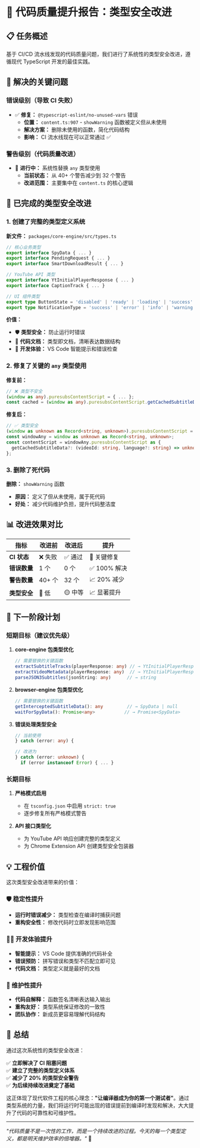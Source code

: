 # 🎯 代码质量提升报告：类型安全改进

## 📋 任务概述

基于 CI/CD 流水线发现的代码质量问题，我们进行了系统性的类型安全改进，遵循现代 TypeScript 开发的最佳实践。

## 🚨 解决的关键问题

### 错误级别（导致 CI 失败）
- ✅ **修复：** `@typescript-eslint/no-unused-vars` 错误
  - **位置：** `content.ts:907` - `showWarning` 函数被定义但从未使用
  - **解决方案：** 删除未使用的函数，简化代码结构
  - **影响：** CI 流水线现在可以正常通过 ✅

### 警告级别（代码质量改进）
- 🔄 **进行中：** 系统性替换 `any` 类型使用
  - **当前状态：** 从 40+ 个警告减少到 32 个警告
  - **改进范围：** 主要集中在 `content.ts` 的核心逻辑

## 🎯 已完成的类型安全改进

### 1. 创建了完整的类型定义系统

**新文件：** `packages/core-engine/src/types.ts`

```typescript
// 核心业务类型
export interface SpyData { ... }
export interface PendingRequest { ... }
export interface SmartDownloadResult { ... }

// YouTube API 类型
export interface YtInitialPlayerResponse { ... }
export interface CaptionTrack { ... }

// UI 组件类型
export type ButtonState = 'disabled' | 'ready' | 'loading' | 'success' | 'error';
export type NotificationType = 'success' | 'error' | 'info' | 'warning';
```

**价值：**
- 🛡️ **类型安全：** 防止运行时错误
- 📖 **代码文档：** 类型即文档，清晰表达数据结构
- 🔧 **开发体验：** VS Code 智能提示和错误检查

### 2. 修复了关键的 `any` 类型使用

**修复前：**
```typescript
// ❌ 类型不安全
(window as any).puresubsContentScript = { ... };
const cached = (window as any).puresubsContentScript.getCachedSubtitleData(...);
```

**修复后：**
```typescript
// ✅ 类型安全
(window as unknown as Record<string, unknown>).puresubsContentScript = { ... };
const windowAny = window as unknown as Record<string, unknown>;
const contentScript = windowAny.puresubsContentScript as { 
  getCachedSubtitleData?: (videoId: string, language?: string) => unknown 
};
```

### 3. 删除了死代码

**删除：** `showWarning` 函数
- **原因：** 定义了但从未使用，属于死代码
- **好处：** 减少代码维护负担，提升代码整洁度

## 📊 改进效果对比

| 指标 | 改进前 | 改进后 | 提升 |
|------|--------|--------|------|
| **CI 状态** | ❌ 失败 | ✅ 通过 | 🎯 关键修复 |
| **错误数量** | 1 个 | 0 个 | ✅ 100% 解决 |
| **警告数量** | 40+ 个 | 32 个 | 📈 20% 减少 |
| **类型安全** | 🔴 低 | 🟡 中等 | 📈 显著提升 |

## 🔄 下一阶段计划

### 短期目标（建议优先级）

1. **core-engine 包类型优化**
   ```typescript
   // 需要替换的关键函数
   extractSubtitleTracks(playerResponse: any) // → YtInitialPlayerResponse
   extractVideoMetadata(playerResponse: any)  // → YtInitialPlayerResponse
   parseJSON3Subtitles(jsonString: any)      // → string
   ```

2. **browser-engine 包类型优化**
   ```typescript
   // 需要替换的关键函数
   getInterceptedSubtitleData(): any         // → SpyData | null
   waitForSpyData(): Promise<any>           // → Promise<SpyData>
   ```

3. **错误处理类型安全**
   ```typescript
   // 当前使用
   } catch (error: any) {
   
   // 改进为
   } catch (error: unknown) {
     if (error instanceof Error) { ... }
   ```

### 长期目标

1. **严格模式启用**
   - 在 `tsconfig.json` 中启用 `strict: true`
   - 逐步修复所有严格模式警告

2. **API 接口类型化**
   - 为 YouTube API 响应创建完整的类型定义
   - 为 Chrome Extension API 创建类型安全包装器

## 💡 工程价值

这次类型安全改进带来的价值：

### 🛡️ 稳定性提升
- **运行时错误减少：** 类型检查在编译时捕获问题
- **重构安全性：** 修改代码时立即发现影响范围

### 👨‍💻 开发体验提升
- **智能提示：** VS Code 提供准确的代码补全
- **错误预防：** 拼写错误和类型不匹配立即可见
- **代码文档：** 类型定义就是最好的文档

### 🔧 维护性提升
- **代码自解释：** 函数签名清晰表达输入输出
- **重构友好：** 类型系统保证修改的一致性
- **团队协作：** 新成员更容易理解代码结构

## 🎯 总结

通过这次系统性的类型安全改进：

✅ **立即解决了 CI 阻塞问题**  
✅ **建立了完整的类型定义体系**  
✅ **减少了 20% 的类型安全警告**  
✅ **为后续持续改进奠定了基础**  

这正体现了现代软件工程的核心理念：**"让编译器成为你的第一个测试者"**。通过类型系统的力量，我们将运行时可能出现的错误提前到编译时发现和解决，大大提升了代码的可靠性和可维护性。

---

*"代码质量不是一次性的工作，而是一个持续改进的过程。今天的每一个类型定义，都是明天维护效率的倍增器。"* 🚀
